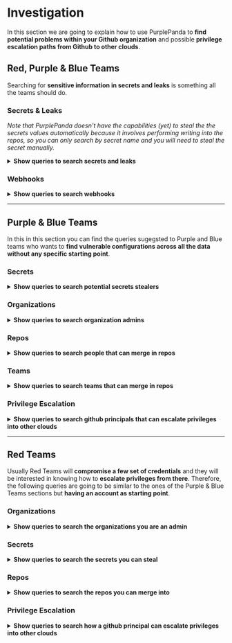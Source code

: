 # Investigation

In this section we are going to explain how to use PurplePanda to **find potential problems within your Github organization** and possible **privilege escalation paths from Github to other clouds**.

## Red, Purple & Blue Teams

Searching for **sensitive information in secrets and leaks** is something all the teams should do.

### Secrets & Leaks

*Note that PurplePanda doesn't have the capabilities (yet) to steal the the secrets values automatically because it involves performing writing into the repos, so you can only search by secret name and you will need to steal the secret manually.*


<details>
<summary><b>Show queries to search secrets and leaks</b></summary>

#### Gh - secrets
`Show all the secrets`
  <details>
  <summary>e.g.: <i>Gh - secrets</i></summary>
    <pre>
    MATCH(s:GithubSecret) RETURN s</pre>
  </details>

#### Gh - secrets filtered by $filter
`Show all the secrets filtered by $filter (case insensitive search)`
  <details>
  <summary>e.g.: <i>Gh - secrets filtered by aws</i></summary>
    <pre>
    MATCH(s:GithubSecret)
    WHERE toLower(s.name) CONTAINS toLower($filter) 
    RETURN s</pre>
  </details>
  
#### Gh - leaks
`Show all the leaks`
  <details>
  <summary>e.g.: <i>Gh - leaks</i></summary>
    <pre>
    MATCH(l:GithubLeak) RETURN l</pre>
  </details>

#### Gh - leaks filtered by $filter
`Show all the leaks filtered by $filter (case insensitive search)`
  <details>
  <summary>e.g.: <i>Gh - leaks filtered by aws</i></summary>
    <pre>
    MATCH(l:GithubLeak)
    WHERE toLower(l.name) CONTAINS toLower($filter) 
    RETURN l</pre>
  </details>
</details>

### Webhooks

<details>
<summary><b>Show queries to search webhooks</b></summary>

#### Gh - webhooks
`Show all the webhooks and their associated repos`
  <details>
  <summary>e.g.: <i>Gh - webhooks with repos</i></summary>
    <pre>
    MATCH(webhook:GithubWebhook)<-[r:HAS_WEBHOOK]-(repo:GithubRepo)
    RETURN webhook,r,repo</pre>
  </details>
</details>

---

## Purple & Blue Teams

In this in this section you can find the queries sugegsted to Purple and Blue teams who wants to **find vulnerable configurations across all the data without any specific starting point**.

### Secrets

<details>
<summary><b>Show queries to search potential secrets stealers</b></summary>

#### Gh - $secret stealers
`Show all the users that can steal the secret`

  <details>
  <summary>e.g.: <i>Gh - TOKEN_API_AWS stealers</i></summary>
    <pre>
    MATCH(s:GithubSecret {name:$secret})<-[r:CAN_STEAL_SECRET]-(u:Github)
    RETURN s,r,u</pre>
  </details>
</details>

### Organizations

<details>
<summary><b>Show queries to search organization admins</b></summary>

#### Gh - org admins
`Show all the admins in the Github Organizations`

  <details>
  <summary>e.g.: <i>Gh - org admins</i></summary>
    <pre>
    MATCH (o:GithubOrganization)-[r:PART_OF {membership:"admin"}]-(u) RETURN u,r,o</pre>
  </details>
</details>

### Repos

<details>
<summary><b>Show queries to search people that can merge in repos</b></summary>

#### Gh - mergers of $repo
`Show all principals that can merge in default master branch of the repo on their own`

<details>
  <summary>e.g.: <i>Gh - mergers of repo_name</i></summary>
    <pre>
    MATCH(repo:GithubRepo{name:$repo})-[r:HAS_BRANCH]->(b:GithubBranch)<-[r2:CAN_MERGE]-(u:Github)
    RETURN repo,r,b,r2,u</pre>
</details>

#### Gh - ppals can merge in mirrored repos
`Show all the principals with merge access to mirrored repos`

<details>
  <summary>e.g.: <i>Gh - ppals can merge in mirrored repos</i></summary>
    <pre>
    MATCH (ppal)-[r3:CAN_MERGE]->(b:GithubBranch)<-[r2:HAS_BRANCH]-(repo:GithubRepo)<-[r1:IS_MIRROR]-(resource)    
    RETURN ppal,r3,b,r2,repo,r1,resource</pre>
  </details>
</details>

### Teams

<details>
<summary><b>Show queries to search teams that can merge in repos</b></summary>

#### Gh - teams that can merge
`Show all branches and repos where teams can merge code alone`

  <details>
  <summary>e.g.: <i>Gh - teams that can merge</i></summary>
    <pre>
    MATCH(t:GithubTeam)-[r1:CAN_MERGE]-(b:GithubBranch)-[r2:HAS_BRANCH]-(repo:GithubRepo)
    RETURN t,r1,b,r2,repo</pre>
  </details>
</details>

### Privilege Escalation

<details>
<summary><b>Show queries to search github principals that can escalate privileges into other clouds</b></summary>

#### Gh - ppals that can privesc
`Show all the github principals that can escalate privileges into other clouds`

  <details>
  <summary>e.g.: <i>Gh - ppals that can privesc</i></summary>
    <pre>
    MATCH(ppal:GithubPrincipal)-[r:PRIVESC]->(res)
    RETURN ppal,r,res</pre>
  </details>
</details>

---

## Red Teams

Usually Red Teams will **compromise a few set of credentials** and they will be interested in knowing how to **escalate privileges from there**. Therefore, the following queries are going to be similar to the ones of the Purple & Blue Teams sections but **having an account as starting point**.

### Organizations

<details>
<summary><b>Show queries to search the organizations you are an admin</b></summary>

#### Gh - $user admin orgs
`Show all the orgs where a user is admin`

<details>
  <summary>e.g.: <i>Gh - carlospolop admin orgs</i></summary>
    <pre>
    MATCH(u:GithubUser{name:$user})-[r:PART_OF{membership:"admin"}]->(o:GithubOrganization)
    RETURN u,r,o</pre>
  </details>
</details>

### Secrets

<details>
<summary><b>Show queries to search the secrets you can steal</b></summary>

#### Gh - secrets $ppal can steal
`Show all secrets that a ppal (user or team) can steal`

<details>
  <summary>e.g.: <i>Gh - secrets carlospolop can steal</i></summary>
    <pre>
    MATCH(u:GithubPrincipal{name:$user})-[r:CAN_STEAL_SECRET]->(s)
    RETURN u,r,s</pre>
  </details>
</details>

### Repos

<details>
<summary><b>Show queries to search the repos you can merge into</b></summary>

#### Gh - repos $user can merge
`Show all branches and repos where a user can merge on his own`

<details>
  <summary>e.g.: <i>Gh - repos carlospolop can merge</i></summary>
    <pre>
    MATCH(u:GithubUser{name:$user})-[r1:CAN_MERGE]->(s:GithubBranch)<-[r2:HAS_BRANCH]-(repo:GithubRepo)
    RETURN u,r1,s,r2,repo</pre>
  </details>
</details>

### Privilege Escalation

<details>
<summary><b>Show queries to search how a github principal can escalate privileges into other clouds</b></summary>

#### Gh - $ppal privesc
`Show all the paths a github principal (user or team) can escalate privileges into other clouds`

  <details>
  <summary>e.g.: <i>Gh - carlospolop privesc</i></summary>
    <pre>
    MATCH(ppal:GithubPrincipal{name:$ppal})-[r:PRIVESC]->(res)
    RETURN ppal,r,res</pre>
  </details>

#### Gh - mirrored repos $ppal can merge
`Show all branches of mirrored repos where a principal can merge on his own`

<details>
  <summary>e.g.: <i>Gh - mirrored repos carlospolop can merge</i></summary>
    <pre>
    MATCH(u:GithubUser{name:$ppal})-[r1:CAN_MERGE]->(b:GithubBranch)<-[r2:HAS_BRANCH]-(repo:GithubRepo)<-[r3:IS_MIRROR]-(s)
    RETURN u,r1,b,r2,repo,r3,s</pre>
    </details>
</details>